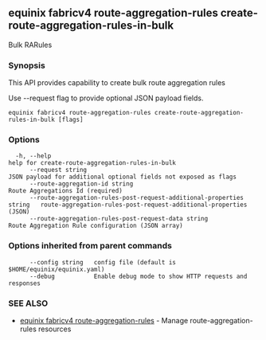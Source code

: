 ## equinix fabricv4 route-aggregation-rules create-route-aggregation-rules-in-bulk

Bulk RARules

### Synopsis

This API provides capability to create bulk route aggregation rules

Use --request flag to provide optional JSON payload fields.

```
equinix fabricv4 route-aggregation-rules create-route-aggregation-rules-in-bulk [flags]
```

### Options

```
  -h, --help                                                                help for create-route-aggregation-rules-in-bulk
      --request string                                                      JSON payload for additional optional fields not exposed as flags
      --route-aggregation-id string                                         Route Aggregations Id (required)
      --route-aggregation-rules-post-request-additional-properties string   route-aggregation-rules-post-request-additional-properties (JSON)
      --route-aggregation-rules-post-request-data string                    Route Aggregation Rule configuration (JSON array)
```

### Options inherited from parent commands

```
      --config string   config file (default is $HOME/equinix/equinix.yaml)
      --debug           Enable debug mode to show HTTP requests and responses
```

### SEE ALSO

* [equinix fabricv4 route-aggregation-rules](equinix_fabricv4_route-aggregation-rules.md)	 - Manage route-aggregation-rules resources

